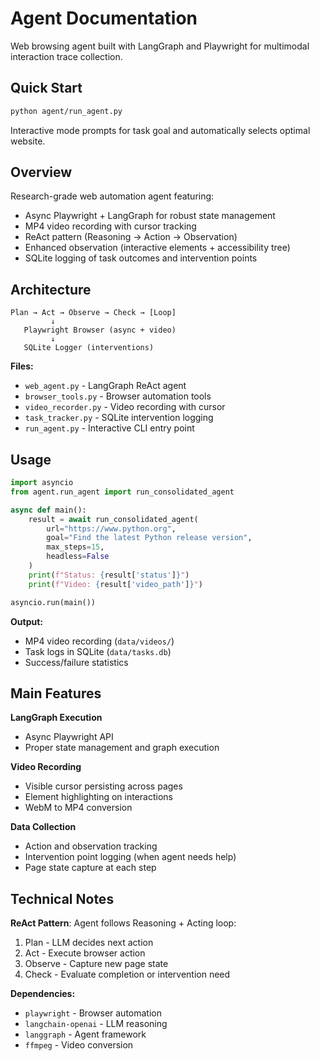 # Agent Documentation

Web browsing agent built with LangGraph and Playwright for multimodal interaction trace collection.

## Quick Start

```bash
python agent/run_agent.py
```

Interactive mode prompts for task goal and automatically selects optimal website.

## Overview

Research-grade web automation agent featuring:
- Async Playwright + LangGraph for robust state management
- MP4 video recording with cursor tracking
- ReAct pattern (Reasoning → Action → Observation)
- Enhanced observation (interactive elements + accessibility tree)
- SQLite logging of task outcomes and intervention points

## Architecture

```
Plan → Act → Observe → Check → [Loop]
         ↓
   Playwright Browser (async + video)
         ↓
   SQLite Logger (interventions)
```

**Files:**
- `web_agent.py` - LangGraph ReAct agent
- `browser_tools.py` - Browser automation tools
- `video_recorder.py` - Video recording with cursor
- `task_tracker.py` - SQLite intervention logging
- `run_agent.py` - Interactive CLI entry point

## Usage

```python
import asyncio
from agent.run_agent import run_consolidated_agent

async def main():
    result = await run_consolidated_agent(
        url="https://www.python.org",
        goal="Find the latest Python release version",
        max_steps=15,
        headless=False
    )
    print(f"Status: {result['status']}")
    print(f"Video: {result['video_path']}")

asyncio.run(main())
```

**Output:**
- MP4 video recording (`data/videos/`)
- Task logs in SQLite (`data/tasks.db`)
- Success/failure statistics

## Main Features

**LangGraph Execution**
- Async Playwright API
- Proper state management and graph execution

**Video Recording**
- Visible cursor persisting across pages
- Element highlighting on interactions
- WebM to MP4 conversion

**Data Collection**
- Action and observation tracking
- Intervention point logging (when agent needs help)
- Page state capture at each step

## Technical Notes

**ReAct Pattern**: Agent follows Reasoning + Acting loop:
1. Plan - LLM decides next action
2. Act - Execute browser action
3. Observe - Capture new page state
4. Check - Evaluate completion or intervention need

**Dependencies:**
- `playwright` - Browser automation
- `langchain-openai` - LLM reasoning
- `langgraph` - Agent framework
- `ffmpeg` - Video conversion
